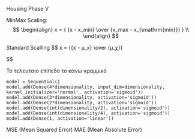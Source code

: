 Housing Phase V

MinMax Scaling:
$$
\begin{align}
x = {
	{x - x_min}
	\over
	{x_max - x_{\mathrm{min}}}
}
\\
\end{align}
$$

Standard Scalling
$$
x = {{x - μ_x} \over {μ_χ}}

$$


Το τελευταίο επίπεδο το κάνω γραμμικό
```
model = Sequential()  
model.add(Dense(4*dimensionality, input_dim=dimensionality, kernel_initializer='normal', activation='sigmoid'))  
model.add(Dense(3*dimensionality, activation='sigmoid'))  
model.add(Dense(2*dimensionality, activation='sigmoid'))  
model.add(Dense(int(dimensionality/2), activation='sigmoid'))  
model.add(Dense(int(dimensionality/4), activation='sigmoid'))  
model.add(Dense(1, activation='linear'))
```

MSE (Mean Squared Error)
MAE (Mean Absolute Error)

